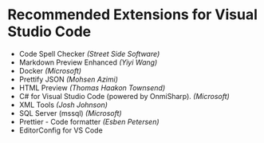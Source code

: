 # Recommended Extensions for Visual Studio Code

 - Code Spell Checker *(Street Side Software)*
 - Markdown Preview Enhanced *(Yiyi Wang)*
 - Docker *(Microsoft)*
 - Prettify JSON *(Mohsen Azimi)*
 - HTML Preview *(Thomas Haakon Townsend)*
 - C# for Visual Studio Code (powered by OnmiSharp). *(Microsoft)*
 - XML Tools *(Josh Johnson)*
 - SQL Server (mssql) *(Microsoft)*
 - Prettier - Code formatter *(Esben Petersen)*
 - EditorConfig for VS Code
